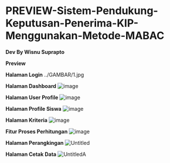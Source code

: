 # PREVIEW-Sistem-Pendukung-Keputusan-Penerima-KIP-Menggunakan-Metode-MABAC

**Dev By Wisnu Suprapto**

**Preview**

**Halaman Login**
../GAMBAR/1.jpg

**Halaman Dashboard**
![image](https://github.com/wsnusu/SISTEM-PENDUKUNG-KEPUTUSAN-PENERIMA-KIP-K-MENGGUNAKAN-METODE-MABAC/assets/170957828/510a9230-9012-41ae-8143-4fb2c6d22468)

**Halaman User Profile**
![image](https://github.com/wsnusu/SISTEM-PENDUKUNG-KEPUTUSAN-PENERIMA-KIP-K-MENGGUNAKAN-METODE-MABAC/assets/170957828/ff4b4214-dc67-41bb-8933-d84286d80eb2)

**Halaman Profile Siswa**
![image](https://github.com/wsnusu/SISTEM-PENDUKUNG-KEPUTUSAN-PENERIMA-KIP-K-MENGGUNAKAN-METODE-MABAC/assets/170957828/39db09ab-1655-4de8-bdda-afdad4aa4d1a)

**Halaman Kriteria**
![image](https://github.com/wsnusu/SISTEM-PENDUKUNG-KEPUTUSAN-PENERIMA-KIP-K-MENGGUNAKAN-METODE-MABAC/assets/170957828/41ca05e9-85f4-43ed-8e4c-46f15b14abb9)

**Fitur Proses Perhitungan**
![image](https://github.com/wsnusu/SISTEM-PENDUKUNG-KEPUTUSAN-PENERIMA-KIP-K-MENGGUNAKAN-METODE-MABAC/assets/170957828/8dc34e19-d080-4787-a247-8397ce33d752)

**Halaman Perangkingan**
![Untitled](https://github.com/wsnusu/SISTEM-PENDUKUNG-KEPUTUSAN-PENERIMA-KIP-K-MENGGUNAKAN-METODE-MABAC/assets/170957828/6c4fdfe3-2797-4ef8-9e8a-fe610d0b0568)

**Halaman Cetak Data**
![UntitledA](https://github.com/wsnusu/SISTEM-PENDUKUNG-KEPUTUSAN-PENERIMA-KIP-K-MENGGUNAKAN-METODE-MABAC/assets/170957828/ad77764d-3698-4c3b-978d-900299093582)

